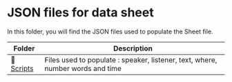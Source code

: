 # JSON files for data sheet

In this folder, you will find the JSON files used to populate the Sheet file.

| Folder      | Description |
| ----------- | ----------- |
| :open_file_folder: [Scripts](https://github.com/jcwieme/data-scripts-star-wars/tree/master/3.%20JSON%20for%20sheet/scripts) | Files used to populate : speaker, listener, text, where, number words and time |
